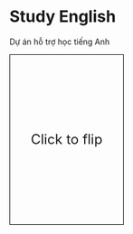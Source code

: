 # Study English  
Dự án hỗ trợ học tiếng Anh

<!DOCTYPE html>
<html lang="en">
<head>
    <meta charset="UTF-8">
    <meta name="viewport" content="width=device-width, initial-scale=1.0">
    <title>Flashcards</title>
    <style>
        .card {
            width: 200px;
            height: 300px;
            border: 1px solid #000;
            display: flex;
            align-items: center;
            justify-content: center;
            font-size: 24px;
            text-align: center;
            cursor: pointer;
        }
    </style>
</head>
<body>

<div class="card" onclick="flipCard()">Click to flip</div>

<script>
    const card = document.querySelector('.card');
    let isFlipped = false;

    const words = [
        { term: 'Apple', definition: 'A fruit that is red or green.' },
        { term: 'Cat', definition: 'A small domesticated carnivorous mammal.' },
    ];

    function flipCard() {
        if (isFlipped) {
            card.textContent = words[0].term;
        } else {
            card.textContent = words[0].definition;
        }
        isFlipped = !isFlipped;
    }

    card.textContent = words[0].term;
</script>

</body>
</html>
